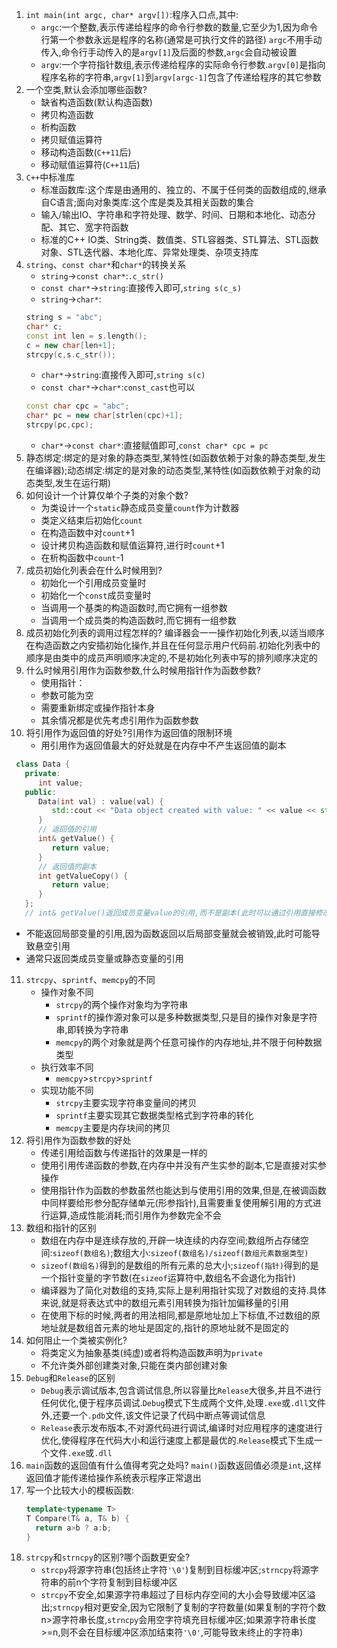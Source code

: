 1. `int main(int argc, char* argv[])`:程序入口点,其中:</mark>
   * `argc`:一个整数,表示传递给程序的命令行参数的数量,它至少为1,因为命令行第一个参数永远是程序的名称(通常是可执行文件的路径)   `argc`不用手动传入,命令行手动传入的是`argv[1]`及后面的参数,`argc`会自动被设置
   * `argv`:一个字符指针数组,表示传递给程序的实际命令行参数.`argv[0]`是指向程序名称的字符串,`argv[1]`到`argv[argc-1]`包含了传递给程序的其它参数
2. 一个空类,默认会添加哪些函数?
   * 缺省构造函数(默认构造函数)
   * 拷贝构造函数
   * 析构函数
   * 拷贝赋值运算符
   * 移动构造函数(`C++11`后)
   * 移动赋值运算符(`C++11`后)
3. `C++`中标准库
   * 标准函数库:这个库是由通用的、独立的、不属于任何类的函数组成的,继承自C语言;面向对象类库:这个库是类及其相关函数的集合
   * 输入/输出IO、字符串和字符处理、数学、时间、日期和本地化、动态分配、其它、宽字符函数
   * 标准的C++ IO类、String类、数值类、STL容器类、STL算法、STL函数对象、STL迭代器、本地化库、异常处理类、杂项支持库
4. `string`、`const char*`和`char*`的转换关系
   * `string`->`const char*`:`.c_str()`
   * `const char*`->`string`:直接传入即可,`string s(c_s)`
   * `string`->`char*`:
    ```C++
    string s = "abc";
    char* c;
    const int len = s.length();
    c = new char[len+1];
    strcpy(c,s.c_str());
    ```
   * `char*`->`string`:直接传入即可,`string s(c)`
   * `const char*`->`char*`:`const_cast`也可以
    ```C++
    const char cpc = "abc";
    char* pc = new char[strlen(cpc)+1];
    strcpy(pc,cpc);
    ```  
   * `char*`->`const char*`:直接赋值即可,`const char* cpc = pc`
5. 静态绑定:绑定的是对象的静态类型,某特性(如函数依赖于对象的静态类型,发生在编译器);动态绑定:绑定的是对象的动态类型,某特性(如函数依赖于对象的动态类型,发生在运行期)
6. 如何设计一个计算仅单个子类的对象个数?
   * 为类设计一个`static`静态成员变量`count`作为计数器
   * 类定义结束后初始化`count`
   * 在构造函数中对`count`+1
   * 设计拷贝构造函数和赋值运算符,进行时`count`+1
   * 在析构函数中`count`-1
7. 成员初始化列表会在什么时候用到?
   * 初始化一个引用成员变量时
   * 初始化一个`const`成员变量时
   * 当调用一个基类的构造函数时,而它拥有一组参数
   * 当调用一个成员类的构造函数时,而它拥有一组参数
8. 成员初始化列表的调用过程怎样的?
   编译器会一一操作初始化列表,以适当顺序在构造函数之内安插初始化操作,并且在任何显示用户代码前.初始化列表中的顺序是由类中的成员声明顺序决定的,不是初始化列表中写的排列顺序决定的
9. 什么时候用引用作为函数参数,什么时候用指针作为函数参数?
   * 使用指针：
    - 参数可能为空
    - 需要重新绑定或操作指针本身
   * 其余情况都是优先考虑引用作为函数参数
10. 将引用作为返回值的好处?引用作为返回值的限制环境
    * 用引用作为返回值最大的好处就是在内存中不产生返回值的副本
   ```C++
    class Data {
      private:
         int value;
      public:
         Data(int val) : value(val) {
            std::cout << "Data object created with value: " << value << std::endl;
         }
         // 返回值的引用
         int& getValue() {
            return value;
         }
         // 返回值的副本
         int getValueCopy() {
            return value;
         }
      };
      // int& getValue()返回成员变量value的引用,而不是副本(此时可以通过引用直接修改原始成员变量的值);int getValueCopy()返回的是成员变量value的副本
   ```
   * 不能返回局部变量的引用,因为函数返回以后局部变量就会被销毁,此时可能导致悬空引用
   * 通常只返回类成员变量或静态变量的引用
11. `strcpy`、`sprintf`、`memcpy`的不同
    * 操作对象不同
      - `strcpy`的两个操作对象均为字符串
      - `sprintf`的操作源对象可以是多种数据类型,只是目的操作对象是字符串,即转换为字符串
      - `memcpy`的两个对象就是两个任意可操作的内存地址,并不限于何种数据类型
    * 执行效率不同
      - `memcpy`>`strcpy`>`sprintf`
    * 实现功能不同
      - `strcpy`主要实现字符串变量间的拷贝
      - `sprintf`主要实现其它数据类型格式到字符串的转化
      - `memcpy`主要是内存块间的拷贝
12. 将引用作为函数参数的好处
    * 传递引用给函数与传递指针的效果是一样的
    * 使用引用传递函数的参数,在内存中并没有产生实参的副本,它是直接对实参操作
    * 使用指针作为函数的参数虽然也能达到与使用引用的效果,但是,在被调函数中同样要给形参分配存储单元(形参指针),且需要重复使用解引用的方式进行运算,造成性能消耗;而引用作为参数完全不会      
13. 数组和指针的区别
    * 数组在内存中是连续存放的,开辟一块连续的内存空间;数组所占存储空间:`sizeof(数组名)`;数组大小:`sizeof(数组名)/sizeof(数组元素数据类型)`
    * `sizeof(数组名)`得到的是数组的所有元素的总大小;`sizeof(指针)`得到的是一个指针变量的字节数(在`sizeof`运算符中,数组名不会退化为指针)
    * 编译器为了简化对数组的支持,实际上是利用指针实现了对数组的支持.具体来说,就是将表达式中的数组元素引用转换为指针加偏移量的引用
    * 在使用下标的时候,两者的用法相同,都是原地址加上下标值,不过数组的原地址就是数组首元素的地址是固定的,指针的原地址就不是固定的
14. 如何阻止一个类被实例化?
    * 将类定义为抽象基类(纯虚)或者将构造函数声明为`private`
    * 不允许类外部创建类对象,只能在类内部创建对象
15. `Debug`和`Release`的区别
    * `Debug`表示调试版本,包含调试信息,所以容量比`Release`大很多,并且不进行任何优化,便于程序员调试.`Debug`模式下生成两个文件,处理`.exe`或`.dll`文件外,还要一个`.pdb`文件,该文件记录了代码中断点等调试信息
    * `Release`表示发布版本,不对源代码进行调试,编译时对应用程序的速度进行优化,使得程序在代码大小和运行速度上都是最优的.`Release`模式下生成一个文件`.exe`或`.dll`
16. `main`函数的返回值有什么值得考究之处吗?
    `main()`函数返回值必须是`int`,这样返回值才能传递给操作系统表示程序正常退出
17. 写一个比较大小的模板函数:
    ```C++
    template<typename T>
    T Compare(T& a, T& b) {
      return a>b ? a:b;
    }
    ```
18. `strcpy`和`strncpy`的区别?哪个函数更安全?
    * `strcpy`将源字符串(包括终止字符`'\0'`)复制到目标缓冲区;`strncpy`将源字符串的前n个字符复制到目标缓冲区
    * `strcpy`不安全,如果源字符串超过了目标内存空间的大小会导致缓冲区溢出;`strncpy`相对更安全,因为它限制了复制的字符数量(如果复制的字符个数n>源字符串长度,`strncpy`会用空字符填充目标缓冲区;如果源字符串长度>=n,则不会在目标缓冲区添加结束符`'\0'`,可能导致未终止的字符串)
         